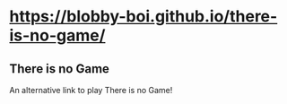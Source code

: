 # https://blobby-boi.github.io/there-is-no-game/
## There is no Game
An alternative link to play There is no Game!

